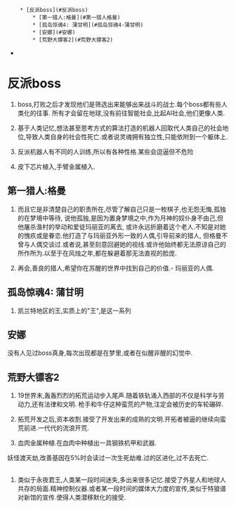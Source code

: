 
<!-- vim-markdown-toc GFM -->

		* [反派boss](#反派boss)
			* [第一猎人:格曼](#第一猎人格曼)
			* [孤岛惊魂4: 蒲甘明](#孤岛惊魂4-蒲甘明)
			* [安娜](#安娜)
			* [荒野大镖客2](#荒野大镖客2)
* [](#)

<!-- vim-markdown-toc -->

# 反派boss
1. boss,打败之后才发现他们是筛选出来能够出来战斗的战士.每个boss都有些人类化的往事. 
所有才会留在地球,没有前往智能社会,比起AI社会,他们更像人类.

2. 基于人类记忆,想法甚至思考方式的算法打造的机器人回取代人类自己的社会地位,导致人类自身的社会性死亡.或者说灵魂拥有独立性,只能依附到一个躯体上.

3. 反派机器人有不同的人训练,所以有各种性格.某些会逗逼但不危险

4. 皮下芯片植入,手臂金属植入.

## 第一猎人:格曼
1. 而且它是非清楚自己的职责所在,尽管了解自己只是一枚棋子,也无怨无悔,孤独的在梦境中等待,
说他孤独,是因为置身梦境之中,作为月神的奴仆身不由己,但他屠杀渔村的举动和爱徒玛丽亚的离去,
或许永远折磨着这个老人.不知是对她的愧疚或是眷恋.他打造了与玛丽亚外形一致的人偶,引导前来的猎人,
但格曼不曾与人偶交谈过.或者说,甚至刻意回避她的视线.或许他始终都无法原谅自己的所作所为.以至于在风烛之年,都在躲避着那无法直视的脸庞.

2. 再会,善良的猎人,希望你在苏醒的世界中找到自己的价值.- 玛丽亚的人偶.

## 孤岛惊魂4: 蒲甘明
1. 凯兰特地区的王,实质上的"王",是这一系列

## 安娜
没有人见过boss真身,每次出现都是在梦里,或者在似醒非醒的幻觉中.

## 荒野大镖客2
1. 19世界末,轰轰烈烈的拓荒运动步入尾声.随着铁轨涌入西部的不仅是科学与劳动力,还有法律和文明.
枪手和牛仔这种蛮荒的产物,注定会被历史的车轮碾碎.

2. 拓荒开发之后,资本收割.接受了开发出来的成熟的文明.开拓者被逼的继续向蛮荒前进.一代代的流浪开荒. 

3. 血肉金属种植.在血肉中种植出一具钢铁机甲和武器.

妖怪渡天劫,改善基因在5%时会读过一次生死劫难.过的区进化,过不去死亡.

##
1. 类似于永夜君王,人类某一段时间迷失,多出来很多记忆.接受了外星人和地球人共存的局面.精神控制仪器.或者某一段时间的媒体大力度的宣传,类似于特狼谱对新馆的宣传.使得人类潜移默化的接受.
